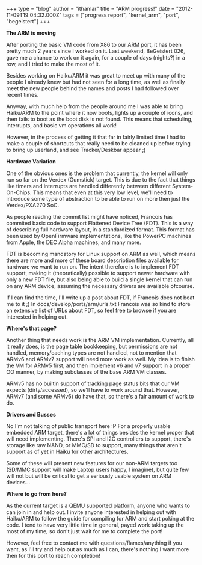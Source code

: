 +++
type = "blog"
author = "ithamar"
title = "ARM progress!"
date = "2012-11-09T19:04:32.000Z"
tags = ["progress report", "kernel_arm", "port", "begeistert"]
+++

<strong>The ARM is moving</strong>

After porting the basic VM code from X86 to our ARM port, it has been pretty much 2 years since I worked on it. Last weekend, BeGeistert 026, gave me a chance to work on it again, for a couple of days (nights?) in a row, and I tried to make the most of it.

Besides working on Haiku/ARM it was great to meet up with many of the people I already knew but had not seen for a long time, as well as finally meet the new people behind the names and posts I had followed over recent times.

Anyway, with much help from the people around me I was able to bring Haiku/ARM to the point where it now boots, lights up a couple of icons, and then fails to boot as the boot disk is not found. This means that scheduling, interrupts, and basic vm operations all work!

However, in the process of getting it that far in fairly limited time I had to make a couple of shortcuts that really need to be cleaned up before trying to bring up userland, and see Tracker/Deskbar appear ;)

<strong>Hardware Variation</strong>

One of the obvious ones is the problem that currently, the kernel will only run so far on the Verdex (Gumstick) target. This is due to the fact that things like timers and interrupts are handled differently between different System-On-Chips. This means that even at this very low level, we'll need to introduce some type of abstraction to be able to run on more then just the Verdex/PXA270 SoC.

As people reading the commit list might have noticed, Francois has commited basic code to support Flattened Device Tree (FDT). This is a way of describing full hardware layout, in a standardized format. This format has been used by OpenFirmware implementations, like the PowerPC machines from Apple, the DEC Alpha machines, and many more.

FDT is becoming mandatory for Linux support on ARM as well, which means there are more and more of these board description files available for hardware we want to run on. The intent therefore is to implement FDT support, making it (theoratically) possible to support newer hardware with only a new FDT file, but also being able to build a single kernel that can run on any ARM device, assuming the necessary drivers are available ofcourse.

If I can find the time, I'll write up a post about FDT, if Francois does not beat me to it ;) In docs/develop/ports/arm/urls.txt Francois was so kind to store an extensive list of URLs about FDT, so feel free to browse if you are interested in helping out.

<strong>Where's that page?</strong>

Another thing that needs work is the ARM VM implementation. Currently, all it really does, is the page table bookkeeping, but permissions are not handled, memory/caching types are not handled, not to mention that ARMv6 and ARMv7 support will need more work as well. My idea is to finish the VM for ARMv5 first, and then implement v6 and v7 support in a proper OO manner, by making subclasses of the base ARM VM classes.

ARMv5 has no builtin support of tracking page status bits that our VM expects (dirty/accessed), so we'll have to work around that. However, ARMv7 (and some ARMv6) do have that, so there's a fair amount of work to do.

<strong>Drivers and Busses</strong>

No I'm not talking of public transport here :P For a properly usable embedded ARM target, there's a lot of things besides the kernel proper that will need implementing. There's SPI and I2C controllers to support, there's storage like raw NAND, or MMC/SD to support, many things that aren't support as of yet in Haiku for other architectures.

Some of these will present new features for our non-ARM targets too (SD/MMC support will make Laptop users happy, I imagine), but quite few will not but will be critical to get a seriously usable system on ARM devices...

<strong>Where to go from here?</strong>

As the current target is a QEMU supported platform, anyone who wants to can join in and help out. I invite anyone interested in helping out with Haiku/ARM to follow the guide for compiling for ARM and start poking at the code. I tend to have very little time in general, payed work taking up the most of my time, so don't just wait for me to complete the port!

However, feel free to contact me with questions/flames/anything if you want, as I'll try and help out as much as I can, there's nothing I want more then for this port to reach completion!